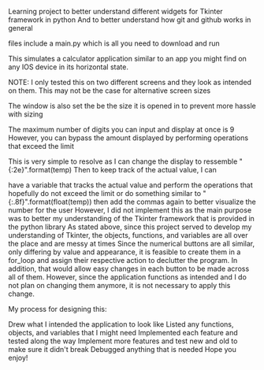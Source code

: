 Learning project to better understand different widgets for Tkinter framework in python And to better understand how git and github works in general

files include a main.py which is all you need to download and run

This simulates a calculator application similar to an app you might find on any IOS device in its horizontal state.

NOTE: I only tested this on two different screens and they look as intended on them. This may not be the case for alternative screen sizes

The window is also set the be the size it is opened in to prevent more hassle with sizing

The maximum number of digits you can input and display at once is 9 However, you can bypass the amount displayed by performing operations that exceed the limit

This is very simple to resolve as I can change the display to ressemble "{:2e}".format(temp) Then to keep track of the actual value, I can

have a variable that tracks the actual value and perform the operations that hopefully do not exceed the limit
or do something similar to "{:.8f}".format(float(temp)) then add the commas again to better visualize the number for the user However, I did not implement this as the main purpose was to better my understanding of the Tkinter framework that is provided in the python library
As stated above, since this project served to develop my understanding of Tkinter, the objects, functions, and variables are all over the place and are messy at times Since the numerical buttons are all similar, only differing by value and appearance, it is feasible to create them in a for_loop and assign their respective action to declutter the program. In addition, that would allow easy changes in each button to be made across all of them. However, since the application functions as intended and I do not plan on changing them anymore, it is not necessary to apply this change.

My process for designing this:

Drew what I intended the application to look like
Listed any functions, objects, and variables that I might need
Implemented each feature and tested along the way
Implement more features and test new and old to make sure it didn't break
Debugged anything that is needed
Hope you enjoy!
